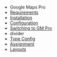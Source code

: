 - Google Maps Pro
- [Requirements](GoogleMapsPro/requirements.md)
- [Installation](GoogleMapsPro/installation.md) 
- [Configuration](GoogleMapsPro/configuration.md)
- [Switching to GM Pro](GoogleMapsPro/switching_to_pro.md)
- divider
- [Type Config](GoogleMapsPro/type_config.md)
- [Assignment](GoogleMapsPro/assignment.md)
- [Layouts](GoogleMapsPro/layouts.md)